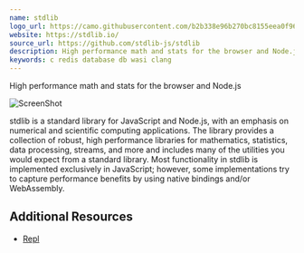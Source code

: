 ```yaml
---
name: stdlib
logo_url: https://camo.githubusercontent.com/b2b338e96b270bc8155eea0f96646c0aa0778bc5/68747470733a2f2f63646e2e7261776769742e636f6d2f7374646c69622d6a732f7374646c69622f396637643330663038396563633435386138623833366137356166616237356361663563306233362f646f63732f6173736574732f6c6f676f5f62616e6e65722e737667
website: https://stdlib.io/
source_url: https://github.com/stdlib-js/stdlib
description: High performance math and stats for the browser and Node.js
keywords: c redis database db wasi clang
---
```


High performance math and stats for the browser and Node.js

![ScreenShot](https://camo.githubusercontent.com/603be274fc41ee39a4095b7c349016f85ee31945/68747470733a2f2f63646e2e7261776769742e636f6d2f7374646c69622d6a732f7374646c69622f323033383339333533626337343239376665363431323037323730663739313764326264613536302f646f63732f6173736574732f726561646d652f626173655f7370656369616c5f6d6174682e706e67)

stdlib is a standard library for JavaScript and Node.js, with an emphasis on numerical and scientific computing applications. The library provides a collection of robust, high performance libraries for mathematics, statistics, data processing, streams, and more and includes many of the utilities you would expect from a standard library. Most functionality in stdlib is implemented exclusively in JavaScript; however, some implementations try to capture performance benefits by using native bindings and/or WebAssembly.

## Additional Resources

- [Repl](https://observablehq.com/d/e10b5239b369bb08)

